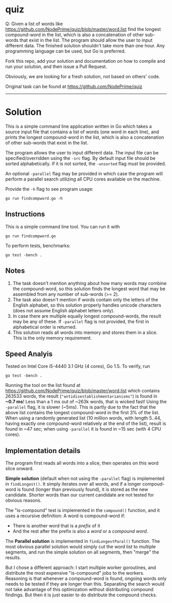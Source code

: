 # quiz


Q: Given a list of words like https://github.com/NodePrime/quiz/blob/master/word.list find the longest compound-word in the list, which is also a concatenation of other sub-words that exist in the list. The program should allow the user to input different data. The finished solution shouldn't take more than one hour. Any programming language can be used, but Go is preferred.


Fork this repo, add your solution and documentation on how to compile and run your solution, and then issue a Pull Request. 

Obviously, we are looking for a fresh solution, not based on others' code.

Original task can be found at https://github.com/NodePrime/quiz

---

# Solution 

This is a simple command line application written in Go which takes a source input file
that contains a list of words (one word in each line), and prints the
longest compound-word in the list, which is also a concatenation of other sub-words that exist in the list.
 
The program allows the user to input different data. The input file can be
specified/overridden using the `-src` flag.
By default input file should be sorted alphabetically. If it is not sorted, the `-unsorted` flag must be provided.

An optional `-parallel` flag may be provided in which case the program will perform a parallel search
utilizing all CPU cores available on the machine.

Provide the `-h` flag to see program usage:

    go run findcompword.go -h

## Instructions

This is a simple command line tool. You can run it with

    go run findcompword.go

To perform tests, benchmarks:

    go test -bench .

## Notes

1. The task doesn't mention anything about how many words may combine the compound-word,
so this solution finds the longest word that may be assembled from any number of sub-words (>= 2).
2. The task also doesn't mention if words contain only the letters of the English alphabet,
so this solution properly handles unicode characters (does not assume English alphabet letters only).
3. In case there are multiple equally longest compound-words, the result may be any of these.
If `-parallel` flag is not provided, the first in alphabetical order is returned.
4. This solution reads all words into memory and stores them in a slice.
This is the only memory requirement.

## Speed Analyis

Tested on Intel Core i5-4440 3.1 GHz (4 cores), Go 1.5. To verify, run

    go test -bench .

Running the tool on the list found at https://github.com/NodePrime/quiz/blob/master/word.list
which contains 263533 words, the result (`"antidisestablishmentarianisms"`)
is found in **~0.7 ms**! Less than a 1 ms out of ~263k words, that is wicked fast!
Using the `-parallel` flag, it is slower (~5ms). This is partly due to the fact that the above list
contains the longest compound-word in the first 3% of the list.
When using a randomly generated list (10 million words, with length 5..44, having exactly one compound-word
relatively at the end of the list), result is found in ~47 sec; when using `-parallel` it is found in ~15 sec (with 4 CPU cores).

## Implementation details

The program first reads all words into a slice, then operates on this word slice onward.

**Simple solution** (default when not using the `-parallel` flag) is implemented in `findLongest()`.
It simply iterates over all words, and if a longer compoud-word is found
(longer than previously found), it is stored as the new candidate.
Shorter words than our current candidate are not tested for obvious reasons.

The "is-compound" test is implemented in the `compound()` function, and it uses a recursive definition:
A word is compound-word if:
- There is another word that is a _prefix_ of it
- And the rest after the prefix is also a _word_ or a _compound word_.

The **Parallel solution** is implemented in `findLongestParal()` function.
The most obvious parallel solution would simply cut the word list to multiple segments, and run the simple solution
on all segments, then "merge" the results.

But I chose a different approach:
I start multiple worker goroutines, and distribute the most expensive "is-compound" jobs to the workers.
Reasoning is that whenever a compound-word is found, ongoing words only needs to be tested if they are longer than this.
Separating the search would not take advantage of this optimization without distributing compound findings.
But then it is just easier to do distribute the compound checks.
